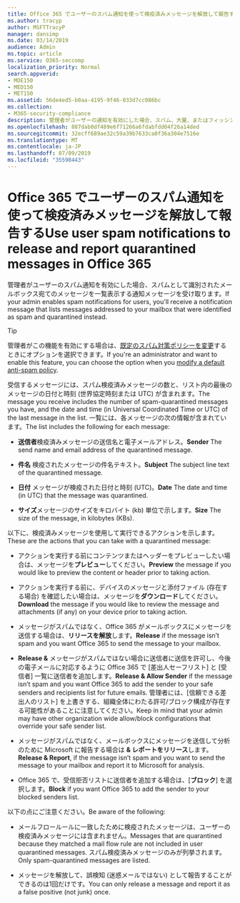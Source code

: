 ```yaml
---
title: Office 365 でユーザーのスパム通知を使って検疫済みメッセージを解放して報告する
ms.author: tracyp
author: MSFTTracyP
manager: dansimp
ms.date: 03/14/2019
audience: Admin
ms.topic: article
ms.service: O365-seccomp
localization_priority: Normal
search.appverid:
- MOE150
- MED150
- MET150
ms.assetid: 56de4ed5-b0aa-4195-9f46-033d7cc086bc
ms.collection:
- M365-security-compliance
description: 管理者がユーザーの通知を有効にした場合、スパム、大量、またはフィッシングメッセージとして識別されたメールボックスに送信されたメッセージを一覧表示する通知メッセージを受け取ります。 通知された後にメッセージを解放または報告することができます。
ms.openlocfilehash: 887dab0df489e6f71266a6fdabfdd04f26a14ded
ms.sourcegitcommit: 32ecff689ae32c59a39b7633ca0f36a304e7516e
ms.translationtype: MT
ms.contentlocale: ja-JP
ms.lasthandoff: 07/09/2019
ms.locfileid: "35598443"
---
```

# <a name="use-user-spam-notifications-to-release-and-report-quarantined-messages-in-office-365"></a><span data-ttu-id="e4755-104">Office 365 でユーザーのスパム通知を使って検疫済みメッセージを解放して報告する</span><span class="sxs-lookup"><span data-stu-id="e4755-104">Use user spam notifications to release and report quarantined messages in Office 365</span></span>

<span data-ttu-id="e4755-105">管理者がユーザーのスパム通知を有効にした場合、スパムとして識別されたメールボックス宛てのメッセージを一覧表示する通知メッセージを受け取ります。</span><span class="sxs-lookup"><span data-stu-id="e4755-105">If your admin enables spam notifications for users, you'll receive a notification message that lists messages addressed to your mailbox that were identified as spam and quarantined instead.</span></span>
  
> [!TIP]
> <span data-ttu-id="e4755-106">管理者がこの機能を有効にする場合は、[既定のスパム対策ポリシーを変更](https://go.microsoft.com/fwlink/?LinkId=800313)するときにオプションを選択できます。</span><span class="sxs-lookup"><span data-stu-id="e4755-106">If you're an administrator and want to enable this feature, you can choose the option when you [modify a default anti-spam policy](https://go.microsoft.com/fwlink/?LinkId=800313).</span></span> 
  
<span data-ttu-id="e4755-107">受信するメッセージには、スパム検疫済みメッセージの数と、リスト内の最後のメッセージの日付と時刻 (世界協定時刻または UTC) が含まれます。</span><span class="sxs-lookup"><span data-stu-id="e4755-107">The message you receive includes the number of spam-quarantined messages you have, and the date and time (in Universal Coordinated Time or UTC) of the last message in the list.</span></span> <span data-ttu-id="e4755-108">一覧には、各メッセージの次の情報が含まれています。</span><span class="sxs-lookup"><span data-stu-id="e4755-108">The list includes the following for each message:</span></span>
  
- <span data-ttu-id="e4755-109">**送信者**検疫済みメッセージの送信名と電子メールアドレス。</span><span class="sxs-lookup"><span data-stu-id="e4755-109">**Sender** The send name and email address of the quarantined message.</span></span> 
    
- <span data-ttu-id="e4755-110">**件名** 検疫されたメッセージの件名テキスト。</span><span class="sxs-lookup"><span data-stu-id="e4755-110">**Subject** The subject line text of the quarantined message.</span></span> 
    
- <span data-ttu-id="e4755-111">**日付** メッセージが検疫された日付と時刻 (UTC)。</span><span class="sxs-lookup"><span data-stu-id="e4755-111">**Date** The date and time (in UTC) that the message was quarantined.</span></span> 
    
- <span data-ttu-id="e4755-112">**サイズ**メッセージのサイズをキロバイト (kb) 単位で示します。</span><span class="sxs-lookup"><span data-stu-id="e4755-112">**Size** The size of the message, in kilobytes (KBs).</span></span> 
    
<span data-ttu-id="e4755-113">以下に、検疫済みメッセージを使用して実行できるアクションを示します。</span><span class="sxs-lookup"><span data-stu-id="e4755-113">These are the actions that you can take with a quarantined message:</span></span>

- <span data-ttu-id="e4755-114">アクションを実行する前にコンテンツまたはヘッダーをプレビューしたい場合は、メッセージを**プレビュー**してください。</span><span class="sxs-lookup"><span data-stu-id="e4755-114">**Preview** the message if you would like to preview the content or header prior to taking action.</span></span>

- <span data-ttu-id="e4755-115">アクションを実行する前に、デバイスのメッセージと添付ファイル (存在する場合) を確認したい場合は、メッセージを**ダウンロード**してください。</span><span class="sxs-lookup"><span data-stu-id="e4755-115">**Download** the message if you would like to review the message and attachments (if any) on your device prior to taking action.</span></span>

- <span data-ttu-id="e4755-116">メッセージがスパムではなく、Office 365 がメールボックスにメッセージを送信する場合は、**リリースを解放**します。</span><span class="sxs-lookup"><span data-stu-id="e4755-116">**Release** if the message isn’t spam and you want Office 365 to send the message to your mailbox.</span></span>

- <span data-ttu-id="e4755-117">**Release &** メッセージがスパムではない場合に送信者に送信を許可し、今後の電子メールに対応するように Office 365 で [差出人セーフリスト] と [受信者] 一覧に送信者を追加します。</span><span class="sxs-lookup"><span data-stu-id="e4755-117">**Release & Allow Sender** if the message isn’t spam and you want Office 365 to add the sender to your safe senders and recipients list for future emails.</span></span> <span data-ttu-id="e4755-118">管理者には、[信頼できる差出人のリスト] を上書きする、組織全体にわたる許可/ブロック構成が存在する可能性があることに注意してください。</span><span class="sxs-lookup"><span data-stu-id="e4755-118">Keep in mind that your admin may have other organization wide allow/block configurations that override your safe sender list.</span></span>

- <span data-ttu-id="e4755-119">メッセージがスパムではなく、メールボックスにメッセージを送信して分析のために Microsoft に報告する場合は **& レポートをリリース**します。</span><span class="sxs-lookup"><span data-stu-id="e4755-119">**Release & Report**, if the message isn’t spam and you want to send the message to your mailbox and report it to Microsoft for analysis.</span></span>

- <span data-ttu-id="e4755-120">Office 365 で、受信拒否リストに送信者を追加する場合は、[**ブロック**] を選択します。</span><span class="sxs-lookup"><span data-stu-id="e4755-120">**Block** if you want Office 365 to add the sender to your blocked senders list.</span></span>

<span data-ttu-id="e4755-121">以下の点にご注意ください。</span><span class="sxs-lookup"><span data-stu-id="e4755-121">Be aware of the following:</span></span>
  
- <span data-ttu-id="e4755-122">メールフロールールに一致したために検疫されたメッセージは、ユーザーの検疫済みメッセージには含まれません。</span><span class="sxs-lookup"><span data-stu-id="e4755-122">Messages that are quarantined because they matched a mail flow rule are not included in user quarantined messages.</span></span> <span data-ttu-id="e4755-123">スパム検疫済みメッセージのみが列挙されます。</span><span class="sxs-lookup"><span data-stu-id="e4755-123">Only spam-quarantined messages are listed.</span></span>
    
- <span data-ttu-id="e4755-124">メッセージを解放して、誤検知 (迷惑メールではない) として報告することができるのは1回だけです。</span><span class="sxs-lookup"><span data-stu-id="e4755-124">You can only release a message and report it as a false positive (not junk) once.</span></span>
    

